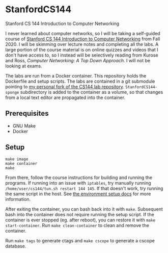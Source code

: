 # StanfordCS144
Stanford CS 144 Introduction to Computer Networking

I never learned about computer networks, so I will be taking a self-guided course of [Stanford CS 144 Introduction to Computer Networking](https://cs144.github.io/) from Fall 2020. I will be skimming over lecture notes and completing all the labs. A large portion of the course material is on online quizzes and videos that I don't have access to, so I instead will be selectively reading from Kurose and Ross, *Computer Networking: A Top Down Approach*. I will not be looking at exams.

The labs are run from a Docker container. This repository holds the Dockerfile and setup scripts. The labs are contained in a git submodule pointing to [my personal fork of the CS144 lab repository](https://github.com/caojoshua/StanfordCS144-sponge/). `StanfordCS144-sponge` subdirectory is added to the container as a volume, so that changes from a local text editor are propagated into the container.

## Prerequisites
* GNU Make
* Docker

## Setup
```
make image
make container
make
```

From there, follow the course instructions for building and running the programs. If running into an issue with `iptables`, try manually running `/home/user/cs144/tun.sh restart 144 145`. If that doesn't work, try running the same script in the host. See [the environment setup docs](https://github.com/caojoshua/StanfordCS144/blob/master/docs/env_setup.md) for more information.

After exiting the container, you can bash back into it with `make`. Subsequent bash into the container does not require running the setup script. If the container is ever stopped (eg. after reboot), you can restore it with `make start-container`. Run `make clean-container` to clean and remove the container.

Run `make tags` to generate ctags and `make cscope` to generate a cscope database.
